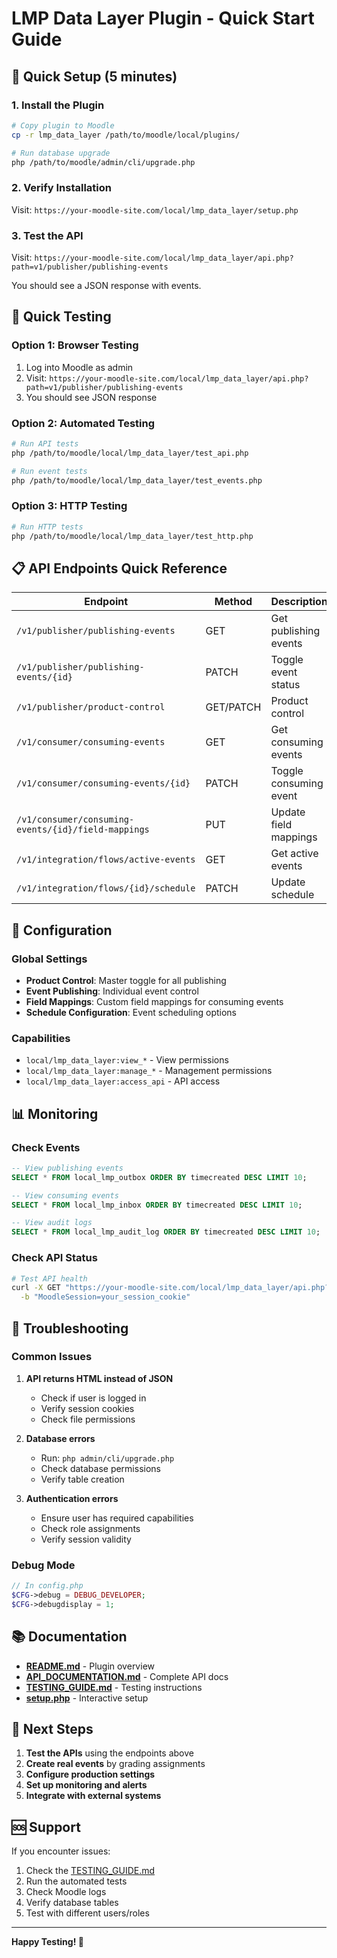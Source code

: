 # LMP Data Layer Plugin - Quick Start Guide

## 🚀 Quick Setup (5 minutes)

### 1. Install the Plugin
```bash
# Copy plugin to Moodle
cp -r lmp_data_layer /path/to/moodle/local/plugins/

# Run database upgrade
php /path/to/moodle/admin/cli/upgrade.php
```

### 2. Verify Installation
Visit: `https://your-moodle-site.com/local/lmp_data_layer/setup.php`

### 3. Test the API
Visit: `https://your-moodle-site.com/local/lmp_data_layer/api.php?path=v1/publisher/publishing-events`

You should see a JSON response with events.

## 🧪 Quick Testing

### Option 1: Browser Testing
1. Log into Moodle as admin
2. Visit: `https://your-moodle-site.com/local/lmp_data_layer/api.php?path=v1/publisher/publishing-events`
3. You should see JSON response

### Option 2: Automated Testing
```bash
# Run API tests
php /path/to/moodle/local/lmp_data_layer/test_api.php

# Run event tests
php /path/to/moodle/local/lmp_data_layer/test_events.php
```

### Option 3: HTTP Testing
```bash
# Run HTTP tests
php /path/to/moodle/local/lmp_data_layer/test_http.php
```

## 📋 API Endpoints Quick Reference

| Endpoint | Method | Description |
|----------|--------|-------------|
| `/v1/publisher/publishing-events` | GET | Get publishing events |
| `/v1/publisher/publishing-events/{id}` | PATCH | Toggle event status |
| `/v1/publisher/product-control` | GET/PATCH | Product control |
| `/v1/consumer/consuming-events` | GET | Get consuming events |
| `/v1/consumer/consuming-events/{id}` | PATCH | Toggle consuming event |
| `/v1/consumer/consuming-events/{id}/field-mappings` | PUT | Update field mappings |
| `/v1/integration/flows/active-events` | GET | Get active events |
| `/v1/integration/flows/{id}/schedule` | PATCH | Update schedule |

## 🔧 Configuration

### Global Settings
- **Product Control**: Master toggle for all publishing
- **Event Publishing**: Individual event control
- **Field Mappings**: Custom field mappings for consuming events
- **Schedule Configuration**: Event scheduling options

### Capabilities
- `local/lmp_data_layer:view_*` - View permissions
- `local/lmp_data_layer:manage_*` - Management permissions
- `local/lmp_data_layer:access_api` - API access

## 📊 Monitoring

### Check Events
```sql
-- View publishing events
SELECT * FROM local_lmp_outbox ORDER BY timecreated DESC LIMIT 10;

-- View consuming events  
SELECT * FROM local_lmp_inbox ORDER BY timecreated DESC LIMIT 10;

-- View audit logs
SELECT * FROM local_lmp_audit_log ORDER BY timecreated DESC LIMIT 10;
```

### Check API Status
```bash
# Test API health
curl -X GET "https://your-moodle-site.com/local/lmp_data_layer/api.php?path=v1/publisher/publishing-events" \
  -b "MoodleSession=your_session_cookie"
```

## 🐛 Troubleshooting

### Common Issues

1. **API returns HTML instead of JSON**
   - Check if user is logged in
   - Verify session cookies
   - Check file permissions

2. **Database errors**
   - Run: `php admin/cli/upgrade.php`
   - Check database permissions
   - Verify table creation

3. **Authentication errors**
   - Ensure user has required capabilities
   - Check role assignments
   - Verify session validity

### Debug Mode
```php
// In config.php
$CFG->debug = DEBUG_DEVELOPER;
$CFG->debugdisplay = 1;
```

## 📚 Documentation

- **[README.md](README.md)** - Plugin overview
- **[API_DOCUMENTATION.md](API_DOCUMENTATION.md)** - Complete API docs
- **[TESTING_GUIDE.md](TESTING_GUIDE.md)** - Testing instructions
- **[setup.php](setup.php)** - Interactive setup

## 🎯 Next Steps

1. **Test the APIs** using the endpoints above
2. **Create real events** by grading assignments
3. **Configure production settings**
4. **Set up monitoring and alerts**
5. **Integrate with external systems**

## 🆘 Support

If you encounter issues:
1. Check the [TESTING_GUIDE.md](TESTING_GUIDE.md)
2. Run the automated tests
3. Check Moodle logs
4. Verify database tables
5. Test with different users/roles

---

**Happy Testing! 🎉**
